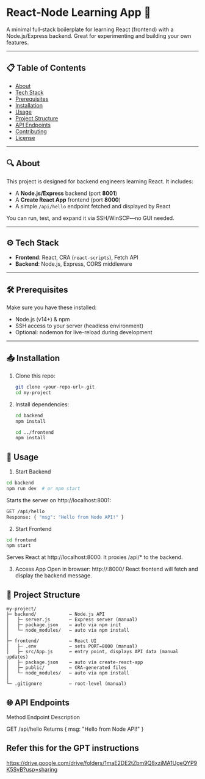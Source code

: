 # React‑Node Learning App 🚀

A minimal full‑stack boilerplate for learning React (frontend) with a Node.js/Express backend. Great for experimenting and building your own features.

---

## 📋 Table of Contents

- [About](#about)  
- [Tech Stack](#tech-stack)  
- [Prerequisites](#prerequisites)  
- [Installation](#installation)  
- [Usage](#usage)  
- [Project Structure](#project-structure)  
- [API Endpoints](#api-endpoints)  
- [Contributing](#contributing)  
- [License](#license)  

---

## 🔍 About

This project is designed for backend engineers learning React. It includes:

- A **Node.js/Express** backend (port **8001**)  
- A **Create React App** frontend (port **8000**)  
- A simple `/api/hello` endpoint fetched and displayed by React

You can run, test, and expand it via SSH/WinSCP—no GUI needed.

---

## ⚙️ Tech Stack

- **Frontend**: React, CRA (`react-scripts`), Fetch API  
- **Backend**: Node.js, Express, CORS middleware  

---

## 🛠 Prerequisites

Make sure you have these installed:

- Node.js (v14+) & npm  
- SSH access to your server (headless environment)  
- Optional: nodemon for live-reload during development  

---

## 📥 Installation

1. Clone this repo:
   ```bash
   git clone <your-repo-url>.git
   cd my-project

2. Install dependencies:
   ```bash
   cd backend
   npm install

   cd ../frontend
   npm install

## 🚀 Usage

   1. Start Backend
   ```bash
   cd backend
   npm run dev  # or npm start
   ```
   Starts the server on http://localhost:8001:
   ```bash
   GET /api/hello
   Response: { "msg": "Hello from Node API!" }
   ```

   2. Start Frontend
   ```bash
   cd frontend
   npm start
   ```
   Serves React at http://localhost:8000. It proxies /api/* to the backend.

   3. Access App
   Open in browser: http://<server-ip>:8000/
   React frontend will fetch and display the backend message.

## 📂 Project Structure
   ```pgsql
   my-project/
   ├─ backend/            ← Node.js API
   │   ├─ server.js       ← Express server (manual)
   │   ├─ package.json    ← auto via npm init
   │   └─ node_modules/   ← auto via npm install
   │
   ├─ frontend/           ← React UI
   │   ├─ .env            ← sets PORT=8000 (manual)
   │   ├─ src/App.js      ← entry point, displays API data (manual updates)
   │   ├─ package.json    ← auto via create-react-app
   │   ├─ public/         ← CRA-generated files
   │   └─ node_modules/   ← auto via npm install
   │
   └─ .gitignore          ← root-level (manual)
   ```
## 🌐 API Endpoints
Method	Endpoint	Description

GET	/api/hello	Returns { msg: "Hello from Node API!" }

## Refer this for the GPT instructions
   https://drive.google.com/drive/folders/1maE2DE2tZbm9Q8xzjMA1UgeQYP9K5SvB?usp=sharing
